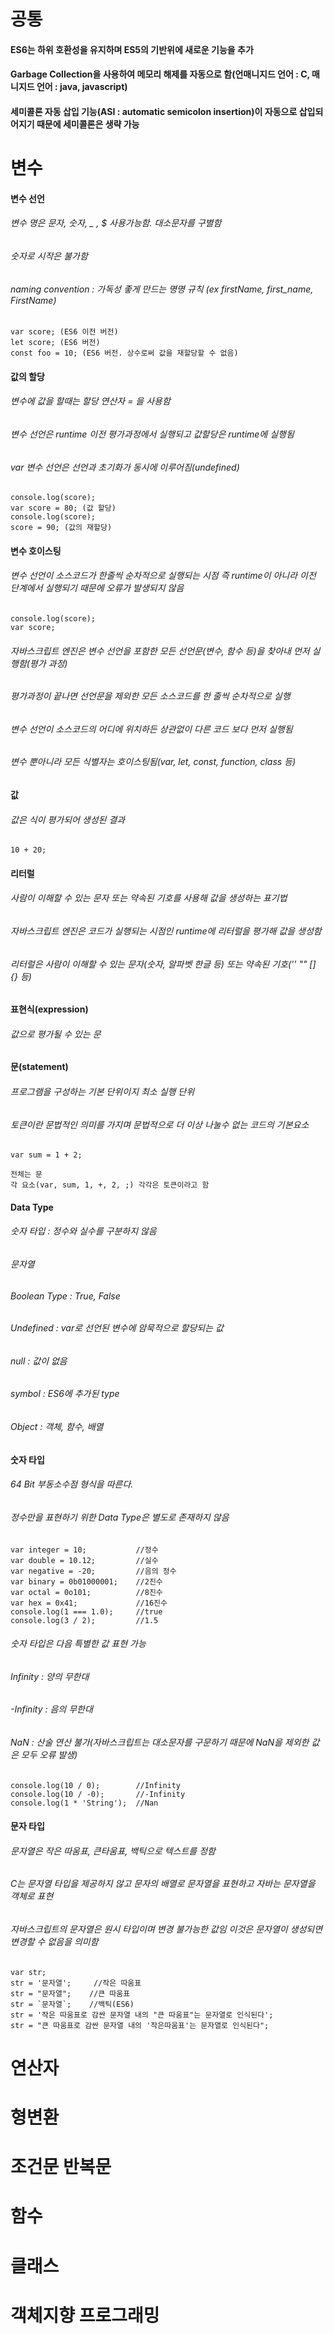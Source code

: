 # 공통
#### ES6는 하위 호환성을 유지하며 ES5의 기반위에 새로운 기능을 추가
#### Garbage Collection을 사용하여 메모리 해제를 자동으로 함(언매니지드 언어 : C, 매니지드 언어 : java, javascript)
#### 세미콜론 자동 삽입 기능(ASI : automatic semicolon insertion)이 자동으로 삽입되어지기 때문에 세미콜론은 생략 가능


# 변수
####  변수 선언
###### 변수 명은 문자, 숫자, _ , $ 사용가능함. 대소문자를 구별함
###### 숫자로 시작은 불가함
###### naming convention : 가독성 좋게 만드는 명명 규칙 (ex firstName, first_name, FirstName)
```ecmascript 6
var score; (ES6 이전 버전)
let score; (ES6 버전)
const foo = 10; (ES6 버전. 상수로써 값을 재할당할 수 없음)
```

####  값의 할당
###### 변수에 값을 할때는 할당 연산자 = 을 사용함
###### 변수 선언은 runtime 이전 평가과정에서 실행되고 값할당은 runtime에 실행됨
###### var 변수 선언은 선언과 초기화가 동시에 이루어짐(undefined)
```ecmascript 6
console.log(score);
var score = 80; (값 할당)
console.log(score);
score = 90; (값의 재할당)
```
#### 변수 호이스팅
###### 변수 선언이 소스코드가 한줄씩 순차적으로 실행되는 시점 즉 runtime이 아니라 이전 단계에서 실행되기 때문에 오류가 발생되지 않음
```ecmascript 6
console.log(score);
var score;
```
###### 자바스크립트 엔진은 변수 선언을 포함한 모든 선언문(변수, 함수 등)을 찾아내 먼저 실행함(평가 과정)
###### 평가과정이 끝나면 선언문을 제외한 모든 소스코드를 한 줄씩 순차적으로 실행
###### 변수 선언이 소스코드의 어디에 위치하든 상관없이 다른 코드 보다 먼저 실행됨
###### 변수 뿐아니라 모든 식별자는 호이스팅됨(var, let, const, function, class 등)

#### 값
###### 값은 식이 평가되어 생성된 결과
```ecmascript 6
10 + 20;
```

#### 리터럴
###### 사람이 이해할 수 있는 문자 또는 약속된 기호를 사용해 값을 생성하는 표기법
###### 자바스크립트 엔진은 코드가 실행되는 시점인 runtime에 리터럴을 평가해 값을 생성함
###### 리터럴은 사람이 이해할 수 있는 문자(숫자, 알파벳 한글 등) 또는 약속된 기호('' "" [] {} 등)

#### 표현식(expression)
###### 값으로 평가될 수 있는 문

#### 문(statement)
###### 프로그램을 구성하는 기본 단위이지 최소 실행 단위
###### 토큰이란 문법적인 의미를 가지며 문법적으로 더 이상 나눌수 없는 코드의 기본요소
```ecmascript 6
var sum = 1 + 2;

전체는 문
각 요소(var, sum, 1, +, 2, ;) 각각은 토큰이라고 함
```

#### Data Type
###### 숫자 타입 : 정수와 실수를 구분하지 않음
###### 문자열
###### Boolean Type : True, False
###### Undefined : var로 선언된 변수에 암묵적으로 할당되는 값
###### null : 값이 없음
###### symbol : ES6에 추가된 type
###### Object : 객체, 함수, 배열 

#### 숫자 타입
###### 64 Bit 부동소수점 형식을 따른다.
###### 정수만을 표현하기 위한 Data Type은 별도로 존재하지 않음
```ecmascript 6
var integer = 10;           //정수
var double = 10.12;         //실수
var negative = -20;         //음의 정수
var binary = 0b01000001;    //2진수
var octal = 0o101;          //8진수
var hex = 0x41;             //16진수
console.log(1 === 1.0);     //true
console.log(3 / 2);         //1.5
```

###### 숫자 타입은 다음 특별한 값 표현 가능
###### Infinity : 양의 무한대
###### -Infinity : 음의 무한대
###### NaN : 산술 연산 불가(자바스크립트는 대소문자를 구문하기 때문에 NaN을 제외한 값은 모두 오류 발생)
```ecmascript 6
console.log(10 / 0);        //Infinity
console.log(10 / -0);       //-Infinity
console.log(1 * 'String');  //Nan
```

#### 문자 타입
###### 문자열은 작은 따움표, 큰타움표, 백틱으로 텍스트를 정함
###### C는 문자열 타입을 제공하지 않고 문자의 배열로 문자열을 표현하고 자바는 문자열을 객체로 표현
###### 자바스크립트의 문자열은 원시 타입이며 변경 불가능한 값임 이것은 문자열이 생성되면 변경할 수 없음을 의미함
```ecmascript 6
var str;
str = '문자열';     //작은 따움표
str = "문자열";    //큰 따움표
str = `문자열`;    //백틱(ES6)
str = '작은 따움표로 감싼 문자열 내의 "큰 따움표"는 문자열로 인식된다';
str = "큰 따움표로 감싼 문자열 내의 '작은따움표'는 문자열로 인식된다";
```
# 연산자

# 형변환

# 조건문 반복문

# 함수

# 클래스

# 객체지향 프로그래밍

